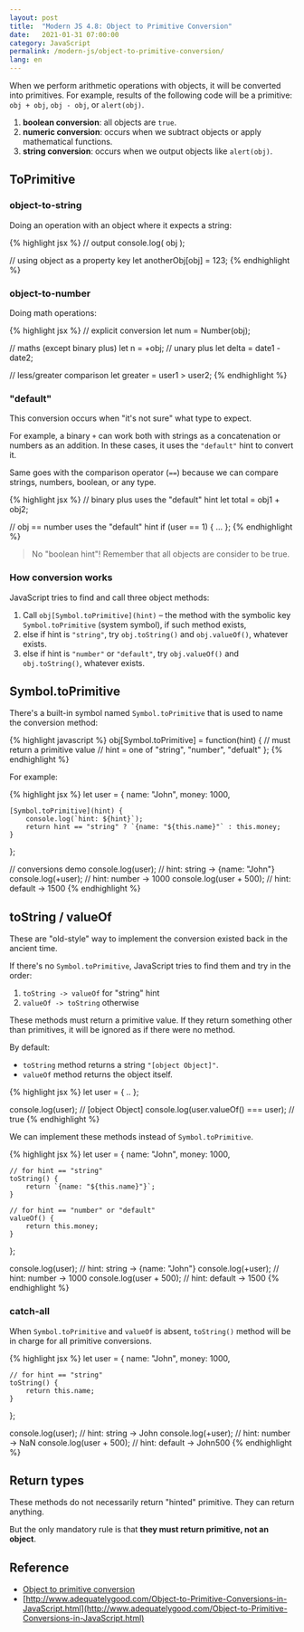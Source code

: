 ```yaml
---
layout: post
title:  "Modern JS 4.8: Object to Primitive Conversion"
date:   2021-01-31 07:00:00
category: JavaScript
permalink: /modern-js/object-to-primitive-conversion/
lang: en
---
```


When we perform arithmetic operations with objects, it will be converted into primitives. For example, results of the following code will be a primitive: `obj + obj`, `obj - obj`, or `alert(obj)`.

1. **boolean conversion**: all objects are `true`.
2. **numeric conversion**: occurs when we subtract objects or apply mathematical functions.
3. **string conversion**: occurs when we output objects like `alert(obj)`.

## ToPrimitive

### object-to-string

Doing an operation with an object where it expects a string:

{% highlight jsx %}
// output 
console.log( obj );

// using object as a property key
let anotherObj[obj] = 123;
{% endhighlight %}

### object-to-number

Doing math operations:

{% highlight jsx %}
// explicit conversion
let num = Number(obj); 

// maths (except binary plus) 
let n = +obj; // unary plus 
let delta = date1 - date2; 

// less/greater comparison 
let greater = user1 > user2;
{% endhighlight %}

### "default"

This conversion occurs when "it's not sure" what type to expect.

For example, a binary `+` can work both with strings as a concatenation or numbers as an addition. In these cases, it uses the `"default"` hint to convert it.

Same goes with the comparison operator (`==`) because we can compare strings, numbers, boolean, or any type.

{% highlight jsx %}
// binary plus uses the "default" hint 
let total = obj1 + obj2; 

// obj == number uses the "default" hint 
if (user == 1) { ... };
{% endhighlight %}

> No "boolean hint"! Remember that all objects are consider to be true.

### How conversion works

JavaScript tries to find and call three object methods:

1. Call `obj[Symbol.toPrimitive](hint)` – the method with the symbolic key `Symbol.toPrimitive` (system symbol), if such method exists,
2. else if hint is `"string"`, try `obj.toString()` and `obj.valueOf()`, whatever exists.
3. else if hint is `"number"` or `"default"`, try `obj.valueOf()` and `obj.toString()`, whatever exists.

## Symbol.toPrimitive

There's a built-in  symbol named `Symbol.toPrimitive` that is used to name the conversion method:

{% highlight javascript %}
obj[Symbol.toPrimitive] = function(hint) {
    // must return a primitive  value
    // hint = one of "string", "number", "defualt"
};
{% endhighlight %}

For example:

{% highlight jsx %}
let user = {
    name: "John",
    money: 1000,

    [Symbol.toPrimitive](hint) {
        console.log(`hint: ${hint}`);
        return hint == "string" ? `{name: "${this.name}"` : this.money;
    }
};

// conversions demo
console.log(user); // hint: string -> {name: "John"}
console.log(+user); // hint: number -> 1000
console.log(user + 500); // hint: default -> 1500
{% endhighlight %}

## toString / valueOf

These are "old-style" way to implement the conversion existed back in the ancient time.

If  there's no `Symbol.toPrimitive`, JavaScript tries to find them and try in the order:

1. `toString -> valueOf` for "string" hint
2. `valueOf -> toString` otherwise

These methods must return a primitive value. If they return something other than primitives, it will be ignored as if there were no method.

By default:

- `toString` method returns a string `"[object Object]"`.
- `valueOf` method returns the object itself.

{% highlight jsx %}
let user = { .. };

console.log(user); // [object Object]
console.log(user.valueOf() === user); // true
{% endhighlight %}

We  can implement these methods instead of `Symbol.toPrimitive`.

{% highlight jsx %}
let user = {
    name: "John",
    money: 1000,

    // for hint == "string"
    toString() {
        return `{name: "${this.name}"}`;
    }

    // for hint == "number" or "default"
    valueOf() {
        return this.money;
    }
};

console.log(user); // hint: string -> {name: "John"}
console.log(+user); // hint: number -> 1000
console.log(user + 500); // hint: default -> 1500
{% endhighlight %}

### catch-all

When `Symbol.toPrimitive` and `valueOf` is absent, `toString()` method will be in charge for all primitive conversions.

{% highlight jsx %}
let user = {
    name: "John",
    money: 1000,

    // for hint == "string"
    toString() {
        return this.name;
    }
};

console.log(user); // hint: string -> John
console.log(+user); // hint: number -> NaN
console.log(user + 500); // hint: default -> John500
{% endhighlight %}

## Return types

These methods do not necessarily return "hinted" primitive. They can return anything.

But the only mandatory rule is that **they must return primitive, not an object**.

## Reference
- [Object to primitive conversion](https://javascript.info/object-toprimitive)
- [http://www.adequatelygood.com/Object-to-Primitive-Conversions-in-JavaScript.html](http://www.adequatelygood.com/Object-to-Primitive-Conversions-in-JavaScript.html)